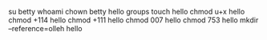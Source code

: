 su betty
whoami
chown betty hello
groups
touch hello
chmod u+x hello
chmod +114 hello
chmod +111 hello
chmod 007 hello
chmod 753 hello
mkdir –reference=olleh hello
